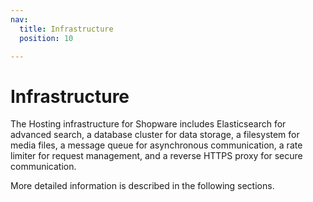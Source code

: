 ```yaml
---
nav:
  title: Infrastructure
  position: 10

---
```


# Infrastructure

The Hosting infrastructure for Shopware includes Elasticsearch for advanced search, a database cluster for data storage, a filesystem for media files, a message queue for asynchronous communication, a rate limiter for request management, and a reverse HTTPS proxy for secure communication.

More detailed information is described in the following sections.
